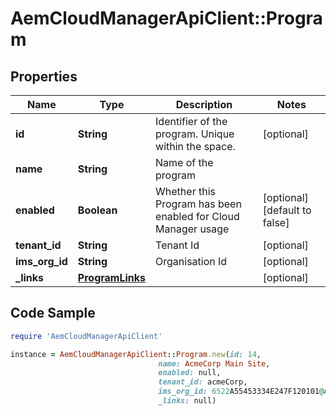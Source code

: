 # AemCloudManagerApiClient::Program

## Properties

Name | Type | Description | Notes
------------ | ------------- | ------------- | -------------
**id** | **String** | Identifier of the program. Unique within the space. | [optional] 
**name** | **String** | Name of the program | 
**enabled** | **Boolean** | Whether this Program has been enabled for Cloud Manager usage | [optional] [default to false]
**tenant_id** | **String** | Tenant Id | [optional] 
**ims_org_id** | **String** | Organisation Id | [optional] 
**_links** | [**ProgramLinks**](ProgramLinks.md) |  | [optional] 

## Code Sample

```ruby
require 'AemCloudManagerApiClient'

instance = AemCloudManagerApiClient::Program.new(id: 14,
                                 name: AcmeCorp Main Site,
                                 enabled: null,
                                 tenant_id: acmeCorp,
                                 ims_org_id: 6522A55453334E247F120101@AdobeOrg,
                                 _links: null)
```


